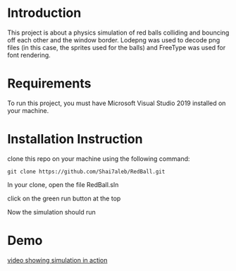 # Introduction
This project is about a physics simulation of red balls colliding and bouncing off each other and the window border.
Lodepng was used to decode png files (in this case, the sprites used for the balls) and FreeType was used for font rendering.

# Requirements
To run this project, you must have Microsoft Visual Studio 2019 installed on your machine.

# Installation Instruction
clone this repo on your machine using the following command:

    git clone https://github.com/Shai7aleb/RedBall.git
    
In your clone, open the file RedBall.sln

click on the green run button at the top

Now the simulation should run
# Demo
[video showing simulation in action](https://github.com/Shai7aleb/RedBall/assets/96475434/515dca67-78b9-45e8-bc09-b16333d8e8a1)

